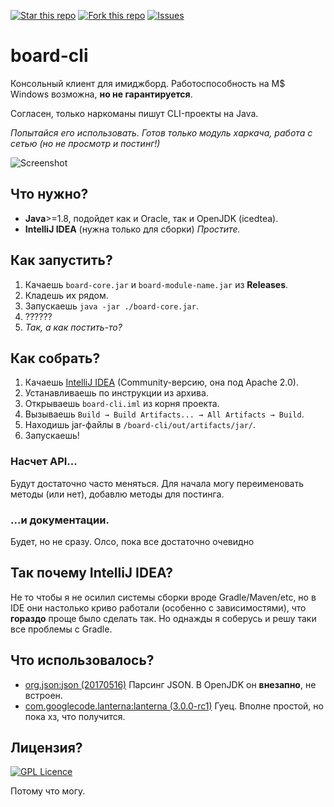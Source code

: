 [![Star this repo](http://githubbadges.com/star.svg?user=saber-nyan&repo=board-cli&style=flat)](https://github.com/saber-nyan/board-cli)
[![Fork this repo](http://githubbadges.com/fork.svg?user=saber-nyan&repo=board-cli&style=flat)](https://github.com/saber-nyan/board-cli/fork)
[![Issues](https://img.shields.io/github/issues/saber-nyan/board-cli.svg)](https://github.com/saber-nyan/board-cli/issues)
# board-cli
Консольный клиент для имиджборд.
Работоспособность на M$ Windows возможна, **но не гарантируется**.

Согласен, только наркоманы пишут CLI-проекты на Java.

*Попытайся его использовать. Готов только модуль харкача, работа с сетью (но не просмотр и постинг!)*

![Screenshot](http://i.imgur.com/0bEB430.png)
## Что нужно?
* **Java**>=1.8, подойдет как и Oracle, так и OpenJDK (icedtea).
* **IntelliJ IDEA** (нужна только для сборки) *Простите.*

## Как запустить?
1. Качаешь `board-core.jar` и `board-module-name.jar` из **Releases**.
2. Кладешь их рядом.
3. Запускаешь `java -jar ./board-core.jar`.
4. ??????
5. *Так, а как постить-то?*

## Как собрать?
1. Качаешь [IntelliJ IDEA](https://www.jetbrains.com/idea/download/) (Community-версию, она под Apache 2.0).
2. Устанавливаешь по инструкции из архива.
3. Открываешь `board-cli.iml` из корня проекта.
4. Вызываешь `Build → Build Artifacts... → All Artifacts → Build`.
5. Находишь jar-файлы в `/board-cli/out/artifacts/jar/`.
6. Запускаешь!

### Насчет API...
Будут достаточно часто меняться. Для начала могу переименовать методы (или нет), добавлю методы для постинга.

### ...и документации.
Будет, но не сразу. Олсо, пока все достаточно очевидно

## Так почему IntelliJ IDEA?
Не то чтобы я не осилил системы сборки вроде Gradle/Maven/etc, но в IDE они настолько криво работали (особенно с зависимостями), что **гораздо** проще было сделать так. Но однажды я соберусь и решу таки все проблемы с Gradle.

## Что использовалось?
* [org.json:json (20170516)](https://github.com/stleary/JSON-java) <JSON> Парсинг JSON. В OpenJDK он **внезапно**, не встроен.
* [com.googlecode.lanterna:lanterna (3.0.0-rc1)](https://github.com/mabe02/lanterna) <LGPL v3.0> Гуец. Вполне простой, но пока хз, что получится.

## Лицензия?
[![GPL Licence](https://badges.frapsoft.com/os/gpl/gpl.svg?v=103)](https://opensource.org/licenses/GPL-3.0/)

Потому что могу.
